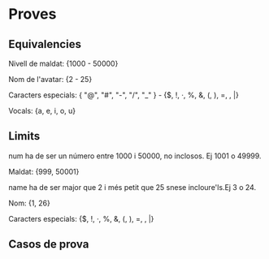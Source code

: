 # Proves
## Equivalencies

Nivell de maldat: {1000 - 50000}

Nom de l'avatar: {2 - 25}

Caracters especials: { "@", "#", "-", "/", "_" } - {$, !, ·, %, &, (, ), =, \, |}

Vocals: {a, e, i, o, u}


## Limits

num ha de ser un número entre 1000 i 50000, no inclosos. Ej 1001 o 49999.

Maldat: {999, 50001}

name ha de ser major que 2 i més petit que 25 snese incloure'ls.Ej 3 o 24.

Nom: {1, 26}

Caracters especials: {$, !, ·, %, &, (, ), =, \, |}


## Casos de prova
